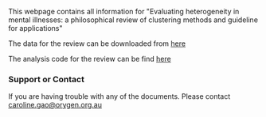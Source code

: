 
This webpage contains all information for "Evaluating heterogeneity in mental illnesses: a philosophical review of clustering methods and guideline for applications" 

The data for the review can be downloaded from <a href="[https://carolinexgao.github.io/R_training_2022/S1.html](https://raw.githubusercontent.com/CarolineXGao/Clustering_method/b3579016997358ae5b0f2735d7acd5d825177fbc/Full%20text%20review.csv)">here</a>

The analysis code for the review can be find <a href="https://carolinexgao.github.io/Clustering_method/Rapid_review.html">here</a>

### Support or Contact

If you are having trouble with any of the documents. Please contact caroline.gao@orygen.org.au

